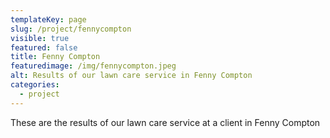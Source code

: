 ```yaml
---
templateKey: page
slug: /project/fennycompton
visible: true
featured: false
title: Fenny Compton
featuredimage: /img/fennycompton.jpeg
alt: Results of our lawn care service in Fenny Compton
categories:
  - project
---
```


These are the results of our lawn care service at a client in Fenny Compton
